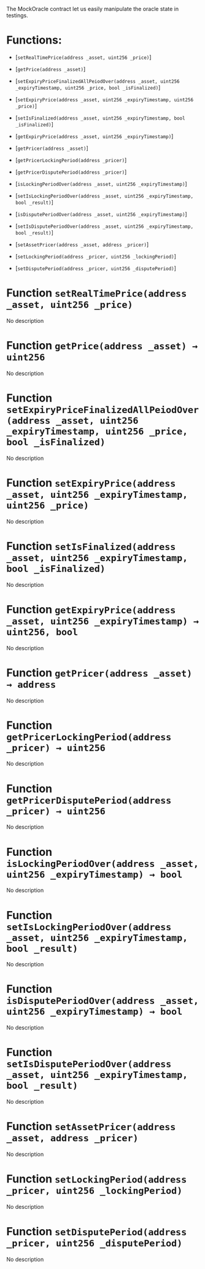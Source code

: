 The MockOracle contract let us easily manipulate the oracle state in testings.

# Functions:

- [`setRealTimePrice(address _asset, uint256 _price)`]

- [`getPrice(address _asset)`]

- [`setExpiryPriceFinalizedAllPeiodOver(address _asset, uint256 _expiryTimestamp, uint256 _price, bool _isFinalized)`]

- [`setExpiryPrice(address _asset, uint256 _expiryTimestamp, uint256 _price)`]

- [`setIsFinalized(address _asset, uint256 _expiryTimestamp, bool _isFinalized)`]

- [`getExpiryPrice(address _asset, uint256 _expiryTimestamp)`]

- [`getPricer(address _asset)`]

- [`getPricerLockingPeriod(address _pricer)`]

- [`getPricerDisputePeriod(address _pricer)`]

- [`isLockingPeriodOver(address _asset, uint256 _expiryTimestamp)`]

- [`setIsLockingPeriodOver(address _asset, uint256 _expiryTimestamp, bool _result)`]

- [`isDisputePeriodOver(address _asset, uint256 _expiryTimestamp)`]

- [`setIsDisputePeriodOver(address _asset, uint256 _expiryTimestamp, bool _result)`]

- [`setAssetPricer(address _asset, address _pricer)`]

- [`setLockingPeriod(address _pricer, uint256 _lockingPeriod)`]

- [`setDisputePeriod(address _pricer, uint256 _disputePeriod)`]

# Function `setRealTimePrice(address _asset, uint256 _price)`

No description

# Function `getPrice(address _asset) → uint256`

No description

# Function `setExpiryPriceFinalizedAllPeiodOver(address _asset, uint256 _expiryTimestamp, uint256 _price, bool _isFinalized)`

No description

# Function `setExpiryPrice(address _asset, uint256 _expiryTimestamp, uint256 _price)`

No description

# Function `setIsFinalized(address _asset, uint256 _expiryTimestamp, bool _isFinalized)`

No description

# Function `getExpiryPrice(address _asset, uint256 _expiryTimestamp) → uint256, bool`

No description

# Function `getPricer(address _asset) → address`

No description

# Function `getPricerLockingPeriod(address _pricer) → uint256`

No description

# Function `getPricerDisputePeriod(address _pricer) → uint256`

No description

# Function `isLockingPeriodOver(address _asset, uint256 _expiryTimestamp) → bool`

No description

# Function `setIsLockingPeriodOver(address _asset, uint256 _expiryTimestamp, bool _result)`

No description

# Function `isDisputePeriodOver(address _asset, uint256 _expiryTimestamp) → bool`

No description

# Function `setIsDisputePeriodOver(address _asset, uint256 _expiryTimestamp, bool _result)`

No description

# Function `setAssetPricer(address _asset, address _pricer)`

No description

# Function `setLockingPeriod(address _pricer, uint256 _lockingPeriod)`

No description

# Function `setDisputePeriod(address _pricer, uint256 _disputePeriod)`

No description
